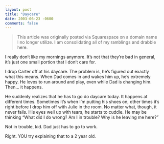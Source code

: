 ```yaml
---
layout: post
title: "Daycare"
date: 2003-06-23 -0600
comments: false
---
```


> This article was originally posted via Squarespace on a domain name I no longer utilize.  I am consolidating all of my ramblings and drabble here.

I really don’t like my mornings anymore. It’s not that they’re bad in general, it’s just one small portion that I don’t care for.

I drop Carter off at his daycare. The problem is, he’s figured out exactly what this means. When Dad comes in and wakes him up, he’s extremely happy. He loves to run around and play, even while Dad is changing him. Then… it happens.

He suddenly realizes that he has to go do daycare today. It happens at different times. Sometimes it’s when I’m putting his shoes on, other times it’s right before I drop him off with Julie in the room. No matter what, though, it never fails. His eyes well up with tears, he starts to cuddle. He may be thinking “What did I do wrong? Am I in trouble? Why is he leaving me here?”

Not in trouble, kid. Dad just has to go to work.

Right. YOU try explaining that to a 2 year old.